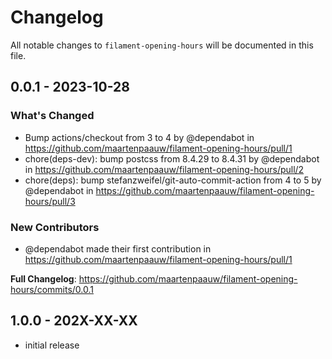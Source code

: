 # Changelog

All notable changes to `filament-opening-hours` will be documented in this file.

## 0.0.1 - 2023-10-28

### What's Changed

- Bump actions/checkout from 3 to 4 by @dependabot in https://github.com/maartenpaauw/filament-opening-hours/pull/1
- chore(deps-dev): bump postcss from 8.4.29 to 8.4.31 by @dependabot in https://github.com/maartenpaauw/filament-opening-hours/pull/2
- chore(deps): bump stefanzweifel/git-auto-commit-action from 4 to 5 by @dependabot in https://github.com/maartenpaauw/filament-opening-hours/pull/3

### New Contributors

- @dependabot made their first contribution in https://github.com/maartenpaauw/filament-opening-hours/pull/1

**Full Changelog**: https://github.com/maartenpaauw/filament-opening-hours/commits/0.0.1

## 1.0.0 - 202X-XX-XX

- initial release
